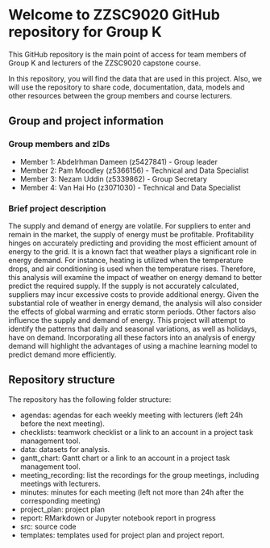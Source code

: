 # Welcome to ZZSC9020 GitHub repository for Group K

This GitHub repository is the main point of access for team members of Group K and lecturers of the ZZSC9020 capstone course. 

In this repository, you will find the data that are used in this project. Also, we will use the repository to share code, documentation, data, models and other resources between the group members and course lecturers.

## Group and project information

### Group members and zIDs
- Member 1: Abdelrhman Dameen (z5427841) - Group leader 
- Member 2: Pam Moodley (z5366156) - Technical and Data Specialist
- Member 3: Nezam Uddin (z5339862) - Group Secretary
- Member 4: Van Hai Ho (z3071030) - Technical and Data Specialist 

### Brief project description

The supply and demand of energy are volatile. For suppliers to enter and remain in the market, the supply of energy must be profitable. Profitability hinges on accurately predicting and providing the most efficient amount of energy to the grid. It is a known fact that weather plays a significant role in energy demand. For instance, heating is utilized when the temperature drops, and air conditioning is used when the temperature rises. Therefore, this analysis will examine the impact of weather on energy demand to better predict the required supply. If the supply is not accurately calculated, suppliers may incur excessive costs to provide additional energy. Given the substantial role of weather in energy demand, the analysis will also consider the effects of global warming and erratic storm periods. Other factors also influence the supply and demand of energy. This project will attempt to identify the patterns that daily and seasonal variations, as well as holidays, have on demand. Incorporating all these factors into an analysis of energy demand will highlight the advantages of using a machine learning model to predict demand more efficiently.

## Repository structure

The repository has the following folder structure:

- agendas: agendas for each weekly meeting with lecturers (left 24h before the next meeting).
- checklists: teamwork checklist or a link to an account in a project task management tool.
- data: datasets for analysis.
- gantt_chart: Gantt chart or a link to an account in a project task management tool.
- meeting_recording: list the recordings for the group meetings, including meetings with lecturers.
- minutes: minutes for each meeting (left not more than 24h after the corresponding meeting)
- project_plan: project plan
- report: RMarkdown or Jupyter notebook report in progress
- src: source code
- templates: templates used for project plan and project report.

